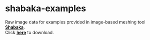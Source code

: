 # shabaka-examples
Raw image data for examples provided in image-based meshing tool [**Shabaka**](https://github.com/omhafez/shabaka).  
Click [**here**](https://github.com/omhafez/shabaka-examples/releases/download/v1.0/shabaka-examples.tgz) to download.

